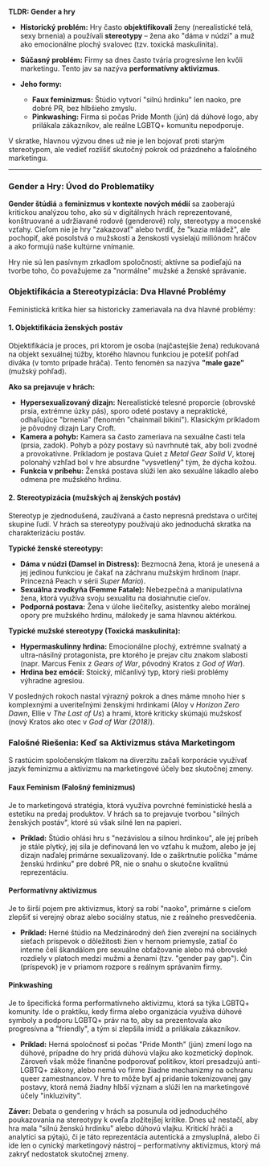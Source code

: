 **TLDR: Gender a hry**

- **Historický problém:** Hry často **objektifikovali** ženy (nerealistické telá, sexy brnenia) a používali **stereotypy** – žena ako "dáma v núdzi" a muž ako emocionálne plochý svalovec (tzv. toxická maskulinita).
    
- **Súčasný problém:** Firmy sa dnes často tvária progresívne len kvôli marketingu. Tento jav sa nazýva **performatívny aktivizmus**.
    
- **Jeho formy:**
    
    - **Faux feminizmus:** Štúdio vytvorí "silnú hrdinku" len naoko, pre dobré PR, bez hlbšieho zmyslu.
    - **Pinkwashing:** Firma si počas Pride Month (jún) dá dúhové logo, aby prilákala zákazníkov, ale reálne LGBTQ+ komunitu nepodporuje.

V skratke, hlavnou výzvou dnes už nie je len bojovať proti starým stereotypom, ale vedieť rozlíšiť skutočný pokrok od prázdneho a falošného marketingu.

---

### **Gender a Hry: Úvod do Problematiky**

**Gender štúdiá** a **feminizmus v kontexte nových médií** sa zaoberajú kritickou analýzou toho, ako sú v digitálnych hrách reprezentované, konštruované a udržiavané rodové (genderové) roly, stereotypy a mocenské vzťahy. Cieľom nie je hry "zakazovať" alebo tvrdiť, že "kazia mládež", ale pochopiť, aké posolstvá o mužskosti a ženskosti vysielajú miliónom hráčov a ako formujú naše kultúrne vnímanie.

Hry nie sú len pasívnym zrkadlom spoločnosti; aktívne sa podieľajú na tvorbe toho, čo považujeme za "normálne" mužské a ženské správanie.

### **Objektifikácia a Stereotypizácia: Dva Hlavné Problémy**

Feministická kritika hier sa historicky zameriavala na dva hlavné problémy:

#### **1. Objektifikácia ženských postáv**

Objektifikácia je proces, pri ktorom je osoba (najčastejšie žena) redukovaná na objekt sexuálnej túžby, ktorého hlavnou funkciou je potešiť pohľad diváka (v tomto prípade hráča). Tento fenomén sa nazýva **"male gaze"** (mužský pohľad).

**Ako sa prejavuje v hrách:**

- **Hypersexualizovaný dizajn:** Nerealistické telesné proporcie (obrovské prsia, extrémne úzky pás), sporo odeté postavy a nepraktické, odhaľujúce "brnenia" (fenomén "chainmail bikini"). Klasickým príkladom je pôvodný dizajn Lary Croft.
- **Kamera a pohyb:** Kamera sa často zameriava na sexuálne časti tela (prsia, zadok). Pohyb a pózy postavy sú navrhnuté tak, aby boli zvodné a provokatívne. Príkladom je postava Quiet z _Metal Gear Solid V_, ktorej polonahý vzhľad bol v hre absurdne "vysvetlený" tým, že dýcha kožou.
- **Funkcia v príbehu:** Ženská postava slúži len ako sexuálne lákadlo alebo odmena pre mužského hrdinu.

#### **2. Stereotypizácia (mužských aj ženských postáv)**

Stereotyp je zjednodušená, zaužívaná a často nepresná predstava o určitej skupine ľudí. V hrách sa stereotypy používajú ako jednoduchá skratka na charakterizáciu postáv.

**Typické ženské stereotypy:**

- **Dáma v núdzi (Damsel in Distress):** Bezmocná žena, ktorá je unesená a jej jedinou funkciou je čakať na záchranu mužským hrdinom (napr. Princezná Peach v sérii _Super Mario_).
- **Sexuálna zvodkyňa (Femme Fatale):** Nebezpečná a manipulatívna žena, ktorá využíva svoju sexualitu na dosiahnutie cieľov.
- **Podporná postava:** Žena v úlohe liečiteľky, asistentky alebo morálnej opory pre mužského hrdinu, málokedy je sama hlavnou aktérkou.

**Typické mužské stereotypy (Toxická maskulinita):**

- **Hypermaskulínny hrdina:** Emocionálne plochý, extrémne svalnatý a ultra-násilný protagonista, pre ktorého je prejav citu znakom slabosti (napr. Marcus Fenix z _Gears of War_, pôvodný Kratos z _God of War_).
- **Hrdina bez emócií:** Stoický, mlčanlivý typ, ktorý rieši problémy výhradne agresiou.

V posledných rokoch nastal výrazný pokrok a dnes máme mnoho hier s komplexnými a uveriteľnými ženskými hrdinkami (Aloy v _Horizon Zero Dawn_, Ellie v _The Last of Us_) a hrami, ktoré kriticky skúmajú mužskosť (nový Kratos ako otec v _God of War (2018)_).

### **Falošné Riešenia: Keď sa Aktivizmus stáva Marketingom**

S rastúcim spoločenským tlakom na diverzitu začali korporácie využívať jazyk feminizmu a aktivizmu na marketingové účely bez skutočnej zmeny.

#### **Faux Feminism (Falošný feminizmus)**

Je to marketingová stratégia, ktorá využíva povrchné feministické heslá a estetiku na predaj produktov. V hrách sa to prejavuje tvorbou "silných ženských postáv", ktoré sú však silné len na papieri.

- **Príklad:** Štúdio ohlási hru s "nezávislou a silnou hrdinkou", ale jej príbeh je stále plytký, jej sila je definovaná len vo vzťahu k mužom, alebo je jej dizajn naďalej primárne sexualizovaný. Ide o zaškrtnutie políčka "máme ženskú hrdinku" pre dobré PR, nie o snahu o skutočne kvalitnú reprezentáciu.

#### **Performatívny aktivizmus**

Je to širší pojem pre aktivizmus, ktorý sa robí "naoko", primárne s cieľom zlepšiť si verejný obraz alebo sociálny status, nie z reálneho presvedčenia.

- **Príklad:** Herné štúdio na Medzinárodný deň žien zverejní na sociálnych sieťach príspevok o dôležitosti žien v hernom priemysle, zatiaľ čo interne čelí škandálom pre sexuálne obťažovanie alebo má obrovské rozdiely v platoch medzi mužmi a ženami (tzv. "gender pay gap"). Čin (príspevok) je v priamom rozpore s reálnym správaním firmy.

#### **Pinkwashing**

Je to špecifická forma performatívneho aktivizmu, ktorá sa týka LGBTQ+ komunity. Ide o praktiku, kedy firma alebo organizácia využíva dúhové symboly a podporu LGBTQ+ práv na to, aby sa prezentovala ako progresívna a "friendly", a tým si zlepšila imidž a prilákala zákazníkov.

- **Príklad:** Herná spoločnosť si počas "Pride Month" (jún) zmení logo na dúhové, prípadne do hry pridá dúhovú vlajku ako kozmetický doplnok. Zároveň však môže finančne podporovať politikov, ktorí presadzujú anti-LGBTQ+ zákony, alebo nemá vo firme žiadne mechanizmy na ochranu queer zamestnancov. V hre to môže byť aj pridanie tokenizovanej gay postavy, ktorá nemá žiadny hlbší význam a slúži len na marketingové účely "inkluzivity".

**Záver:** Debata o gendering v hrách sa posunula od jednoduchého poukazovania na stereotypy k oveľa zložitejšej kritike. Dnes už nestačí, aby hra mala "silnú ženskú hrdinku" alebo dúhovú vlajku. Kritickí hráči a analytici sa pýtajú, či je táto reprezentácia autentická a zmysluplná, alebo či ide len o cynický marketingový nástroj – performatívny aktivizmus, ktorý má zakryť nedostatok skutočnej zmeny.